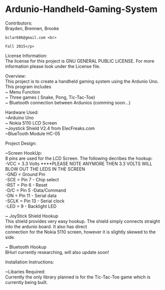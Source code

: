
  <h1 id="ardunio-handheld-gaming-system">Ardunio-Handheld-Gaming-System</h1>
</blockquote>

<p>Contributors: <br>
    Brayden, Brennen, Brooke <br>
    
    bclar686@gmail.com <br>
    
    Fall 2015</p>

<p>License Information: <br>
  The license for this project is GNU GENERAL PUBLIC LICENSE. For more information please look under the License file.</p>

<p>Overview: <br>
  This project is to create a handheld gaming system using the Ardunio Uno. This program includes <br>
    ~ Menu Function <br>
    ~ Three games ( Snake, Pong, Tic-Tac-Toe) <br>
    ~ Bluetooth connection between Ardunios (comming soon...) </p>


<p>Hardware Used: <br>
  ~Arduino Uno <br>
  ~ Nokia 5110 LCD Screen <br>
  ~Joystick Shield V2.4 from ElecFreaks.com  <br>
  ~BlueTooth Module HC-05</p>

<p>Project Design:</p>

<p>~Screen HookUp: <br>
      8 pins are used for the LCD Screen. The following decribes the hookup: <br>
       -VCC = 3.3 Volts ****PLEASE NOTE ANYMORE THEN 3.3 VOLTS WILL BLOW OUT THE LEDS IN THE SCREEN <br>
      -GND = Ground Pin <br>
      -SCE = Pin 7  - Chip select <br>
      -RST = Pin 6  - Reset <br>
      -D/C = Pin 5  -Data/Command <br>
      -DN = Pin 11 - Serial data <br>
      -SCLK = Pin 13  - Serial clock <br>
      -LED = 9    - Backlight LED</p>

<p>~ JoyStick Shield Hookup <br>
      This shield provides very easy hookup. The shield simply connects straight into the ardunio board. It also has direct <br> connection for the Nokia 5110 screen, however it is slightly skewed to the side.</p>

<p>~ Bluetooth Hookup <br>
      BHurl currently researching, will also update soon!</p>

<p>Installation Instructions:</p>

<p>~Libaries Required: <br>
      Currently the only library planned is for the Tic-Tac-Toe game which is currently being built. </p>
